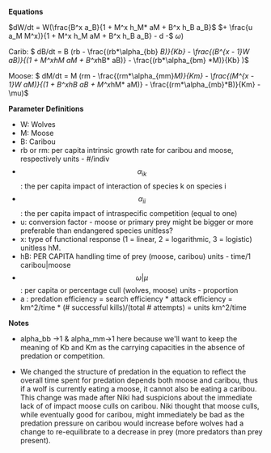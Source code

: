 **Equations**

$dW/dt = W(\frac{B^x a_B}{1 + M^x h_M* aM + B^x h_B a_B}$ $+ \frac{u a_M M^x)}{1 + M^x h_M aM + B^x h_B a_B} - d -$ $\omega)$
   
Carib: $ dB/dt = B (rb - \frac{(rb*\alpha_{bb} *B)}{Kb} - \frac{(B^{x - 1}*W *aB)}{(1 + M^x*hM* aM + B^x*hB* aB)} - \frac{(rb*\alpha_{bm} *M)}{Kb} )$
   
Moose: $ dM/dt = M (rm - \frac{(rm*\alpha_{mm}*M)}{Km} - \frac{(M^{x - 1}*W *aM)}{(1 + B^x*hB* aB + M^x*hM* aM)} - \frac{(rm*\alpha_{mb}*B)}{Km} - \mu)$

**Parameter Definitions**

+ W: Wolves
+ M: Moose 
+ B: Caribou
+ rb or rm: per capita intrinsic growth rate for caribou and moose, respectively units - #/indiv
+ $$\alpha_{ik}$$: the per capita impact of interaction of species k on species i  
+ $$\alpha_{ii}$$: the per capita impact of intraspecific competition (equal to one)
+ u: conversion factor - moose or primary prey might be bigger or more preferable than endangered species unitless?
+ x: type of functional response (1 = linear, 2 = logarithmic, 3 = logistic)  unitless
hM.
+ hB: PER CAPITA handling time of prey (moose, caribou) units - time/1 caribou|moose
+ $$\omega | \mu$$: per capita or percentage cull (wolves, moose) units - proportion
+ a :  predation efficiency = search efficiency * attack efficiency = km^2/time * (# successful kills)/(total # attempts) = units  km^2/time

**Notes**

+ alpha_bb ->1 & alpha_mm->1 here because we'll want to keep the meaning of Kb and Km as the carrying capacities in the absence of predation or competition.

+ We changed the structure of predation in the equation to reflect the overall time spent for predation depends both moose and caribou, thus if a wolf is currently eating a moose,  it cannot also be eating a caribou. This change was made after Niki had suspicions about the immediate lack of of impact moose culls on caribou. Niki thought that moose culls, while eventually good for caribou, might immediately be bad as the predation pressure on caribou would increase before wolves had a change to re-equilibrate to a decrease in prey (more predators than prey present).


